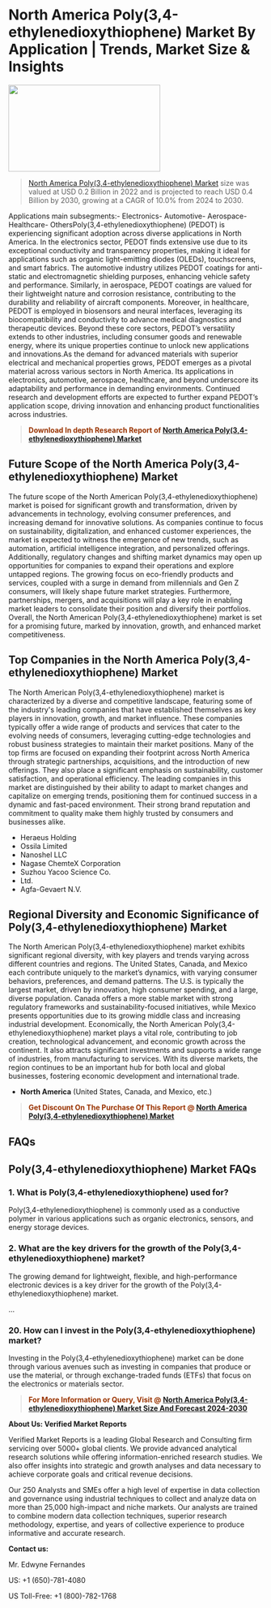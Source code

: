<p><h1>North America Poly(3,4-ethylenedioxythiophene) Market By Application | Trends, Market Size & Insights</h1><p><img class="aligncenter size-medium wp-image-105565" src="https://ffe5etoiles.com/wp-content/uploads/2025/01/MST7-300x171.png" alt="" width="300" height="171" /></p><blockquote><p><a href="https://www.verifiedmarketreports.com/download-sample/?rid=357816&utm_source=Github-NA&utm_medium=385" target="_blank">North America Poly(3,4-ethylenedioxythiophene) Market</a> size was valued at USD 0.2 Billion in 2022 and is projected to reach USD 0.4 Billion by 2030, growing at a CAGR of 10.0% from 2024 to 2030.</p></blockquote>Applications main subsegments:- Electronics- Automotive- Aerospace- Healthcare- OthersPoly(3,4-ethylenedioxythiophene) (PEDOT) is experiencing significant adoption across diverse applications in North America. In the electronics sector, PEDOT finds extensive use due to its exceptional conductivity and transparency properties, making it ideal for applications such as organic light-emitting diodes (OLEDs), touchscreens, and smart fabrics. The automotive industry utilizes PEDOT coatings for anti-static and electromagnetic shielding purposes, enhancing vehicle safety and performance. Similarly, in aerospace, PEDOT coatings are valued for their lightweight nature and corrosion resistance, contributing to the durability and reliability of aircraft components. Moreover, in healthcare, PEDOT is employed in biosensors and neural interfaces, leveraging its biocompatibility and conductivity to advance medical diagnostics and therapeutic devices. Beyond these core sectors, PEDOT’s versatility extends to other industries, including consumer goods and renewable energy, where its unique properties continue to unlock new applications and innovations.As the demand for advanced materials with superior electrical and mechanical properties grows, PEDOT emerges as a pivotal material across various sectors in North America. Its applications in electronics, automotive, aerospace, healthcare, and beyond underscore its adaptability and performance in demanding environments. Continued research and development efforts are expected to further expand PEDOT’s application scope, driving innovation and enhancing product functionalities across industries.</p><blockquote><p><span style="color: #993300;"><strong>Download In depth Research Report of <a href="https://www.verifiedmarketreports.com/download-sample/?rid=357816&utm_source=Github-NA&utm_medium=385">North America Poly(3,4-ethylenedioxythiophene) Market</a></strong></span></p></blockquote><h2>Future Scope of the North America Poly(3,4-ethylenedioxythiophene) Market</h2><p>The future scope of the North American Poly(3,4-ethylenedioxythiophene) market is poised for significant growth and transformation, driven by advancements in technology, evolving consumer preferences, and increasing demand for innovative solutions. As companies continue to focus on sustainability, digitalization, and enhanced customer experiences, the market is expected to witness the emergence of new trends, such as automation, artificial intelligence integration, and personalized offerings. Additionally, regulatory changes and shifting market dynamics may open up opportunities for companies to expand their operations and explore untapped regions. The growing focus on eco-friendly products and services, coupled with a surge in demand from millennials and Gen Z consumers, will likely shape future market strategies. Furthermore, partnerships, mergers, and acquisitions will play a key role in enabling market leaders to consolidate their position and diversify their portfolios. Overall, the North American Poly(3,4-ethylenedioxythiophene) market is set for a promising future, marked by innovation, growth, and enhanced market competitiveness.</p><h2>Top Companies in the North America Poly(3,4-ethylenedioxythiophene) Market</h2><p>The North American Poly(3,4-ethylenedioxythiophene) market is characterized by a diverse and competitive landscape, featuring some of the industry's leading companies that have established themselves as key players in innovation, growth, and market influence. These companies typically offer a wide range of products and services that cater to the evolving needs of consumers, leveraging cutting-edge technologies and robust business strategies to maintain their market positions. Many of the top firms are focused on expanding their footprint across North America through strategic partnerships, acquisitions, and the introduction of new offerings. They also place a significant emphasis on sustainability, customer satisfaction, and operational efficiency. The leading companies in this market are distinguished by their ability to adapt to market changes and capitalize on emerging trends, positioning them for continued success in a dynamic and fast-paced environment. Their strong brand reputation and commitment to quality make them highly trusted by consumers and businesses alike.</p><p><ul><li>Heraeus Holding </li><li> Ossila Limited </li><li> Nanoshel LLC </li><li> Nagase ChemteX Corporation </li><li> Suzhou Yacoo Science Co. </li><li> Ltd. </li><li> Agfa-Gevaert N.V.</li></ul></p><h2>Regional Diversity and Economic Significance of Poly(3,4-ethylenedioxythiophene) Market</h2><p>The North American Poly(3,4-ethylenedioxythiophene) market exhibits significant regional diversity, with key players and trends varying across different countries and regions. The United States, Canada, and Mexico each contribute uniquely to the market’s dynamics, with varying consumer behaviors, preferences, and demand patterns. The U.S. is typically the largest market, driven by innovation, high consumer spending, and a large, diverse population. Canada offers a more stable market with strong regulatory frameworks and sustainability-focused initiatives, while Mexico presents opportunities due to its growing middle class and increasing industrial development. Economically, the North American Poly(3,4-ethylenedioxythiophene) market plays a vital role, contributing to job creation, technological advancement, and economic growth across the continent. It also attracts significant investments and supports a wide range of industries, from manufacturing to services. With its diverse markets, the region continues to be an important hub for both local and global businesses, fostering economic development and international trade.</p><ul> <li><strong>North America</strong> (United States, Canada, and Mexico, etc.)</li></ul><blockquote><p><span style="color: #993300;"><strong>Get Discount On The Purchase Of This Report @ <a href="https://www.verifiedmarketreports.com/ask-for-discount/?rid=357816&utm_source=Github-NA&utm_medium=385">North America Poly(3,4-ethylenedioxythiophene) Market</a></strong></span></p></blockquote><h2>FAQs</h2><p><h2>Poly(3,4-ethylenedioxythiophene) Market FAQs</h1><h3>1. What is Poly(3,4-ethylenedioxythiophene) used for?</div><div></h3><p>Poly(3,4-ethylenedioxythiophene) is commonly used as a conductive polymer in various applications such as organic electronics, sensors, and energy storage devices.</p><h3>2. What are the key drivers for the growth of the Poly(3,4-ethylenedioxythiophene) market?</div><div></h3><p>The growing demand for lightweight, flexible, and high-performance electronic devices is a key driver for the growth of the Poly(3,4-ethylenedioxythiophene) market.</p>...<h3>20. How can I invest in the Poly(3,4-ethylenedioxythiophene) market?</div><div></h3><p>Investing in the Poly(3,4-ethylenedioxythiophene) market can be done through various avenues such as investing in companies that produce or use the material, or through exchange-traded funds (ETFs) that focus on the electronics or materials sector.</p></body></html></p><blockquote><p><span style="color: #993300;"><strong>For More Information or Query, Visit @ <a href="https://www.verifiedmarketreports.com/product/poly-3-4-ethylenedioxythiophene-market/">North America Poly(3,4-ethylenedioxythiophene) Market Size And Forecast 2024-2030</a></strong></span></p></blockquote><p><strong>About Us: Verified Market Reports</strong></p><p>Verified Market Reports is a leading Global Research and Consulting firm servicing over 5000+ global clients. We provide advanced analytical research solutions while offering information-enriched research studies. We also offer insights into strategic and growth analyses and data necessary to achieve corporate goals and critical revenue decisions.</p><p>Our 250 Analysts and SMEs offer a high level of expertise in data collection and governance using industrial techniques to collect and analyze data on more than 25,000 high-impact and niche markets. Our analysts are trained to combine modern data collection techniques, superior research methodology, expertise, and years of collective experience to produce informative and accurate research.</p><p><strong>Contact us:</strong></p><p>Mr. Edwyne Fernandes</p><p>US: +1 (650)-781-4080</p><p>US Toll-Free: +1 (800)-782-1768</p>
